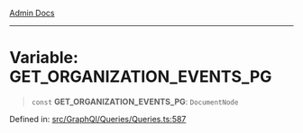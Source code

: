 [Admin Docs](/)

---

# Variable: GET_ORGANIZATION_EVENTS_PG

> `const` **GET_ORGANIZATION_EVENTS_PG**: `DocumentNode`

Defined in: [src/GraphQl/Queries/Queries.ts:587](https://github.com/PalisadoesFoundation/talawa-admin/blob/main/src/GraphQl/Queries/Queries.ts#L587)
